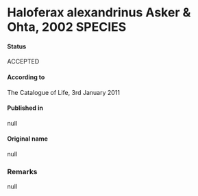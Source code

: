 # Haloferax alexandrinus Asker & Ohta, 2002 SPECIES

#### Status
ACCEPTED

#### According to
The Catalogue of Life, 3rd January 2011

#### Published in
null

#### Original name
null

### Remarks
null